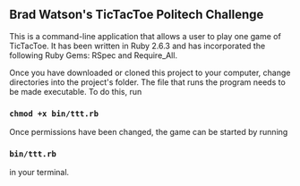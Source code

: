 ## Brad Watson's TicTacToe Politech Challenge

This is a command-line application that allows a user to play one game of TicTacToe. It has been written in Ruby 2.6.3 and has incorporated the following Ruby Gems: RSpec and Require_All.

Once you have downloaded or cloned this project to your computer, change directories into the project's folder. The file that runs the program needs to be made executable. To do this, run

### `chmod +x bin/ttt.rb`

Once permissions have been changed, the game can be started by running 

### `bin/ttt.rb`

in your terminal.

